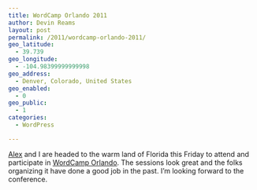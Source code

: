 ```yaml
---
title: WordCamp Orlando 2011
author: Devin Reams
layout: post
permalink: /2011/wordcamp-orlando-2011/
geo_latitude:
  - 39.739
geo_longitude:
  - -104.98399999999998
geo_address:
  - Denver, Colorado, United States
geo_enabled:
  - 0
geo_public:
  - 1
categories:
  - WordPress

---
```

[Alex][1] and I are headed to the warm land of Florida this Friday to attend and participate in [WordCamp Orlando][2]. The sessions look great and the folks organizing it have done a good job in the past. I&#8217;m looking forward to the conference.

 [1]: http://alexking.org
 [2]: http://2011.orlando.wordcamp.org/